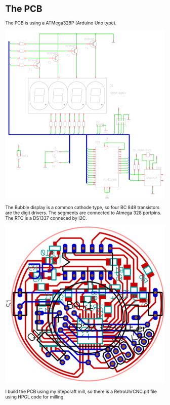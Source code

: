 # The PCB
The PCB is using a ATMega328P (Arduino Uno type). 

![Schematic](schematic.png)

The Bubble display is a common cathode type, so four BC 848 transistors are the digit drivers. The segments are connected to Atmega 328 portpins. The RTC is a DS1337 conneced by I2C.

![PCB](pcb.png)

I build the PCB using my Stepcraft mill, so there is a RetroUhrCNC.plt file using HPGL code for milling.   